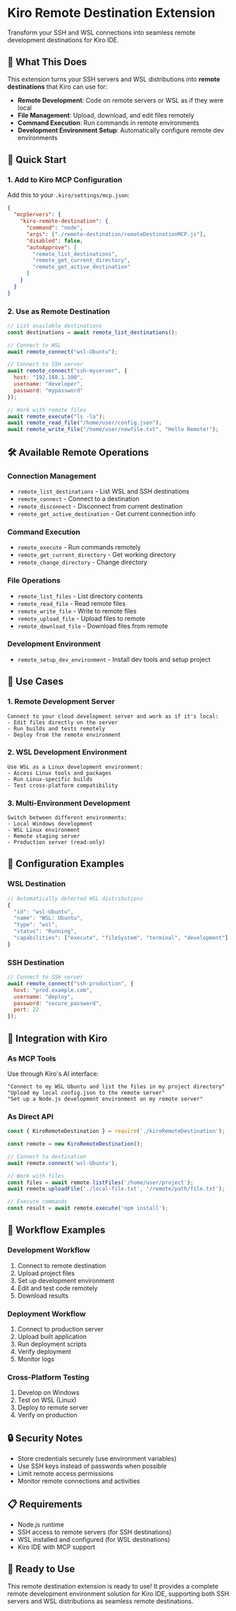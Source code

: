 # Kiro Remote Destination Extension

Transform your SSH and WSL connections into seamless remote development destinations for Kiro IDE.

## 🎯 **What This Does**

This extension turns your SSH servers and WSL distributions into **remote destinations** that Kiro can use for:

- **Remote Development**: Code on remote servers or WSL as if they were local
- **File Management**: Upload, download, and edit files remotely
- **Command Execution**: Run commands in remote environments
- **Development Environment Setup**: Automatically configure remote dev environments

## 🚀 **Quick Start**

### 1. **Add to Kiro MCP Configuration**

Add this to your `.kiro/settings/mcp.json`:

```json
{
  "mcpServers": {
    "kiro-remote-destination": {
      "command": "node",
      "args": ["./remote-destination/remoteDestinationMCP.js"],
      "disabled": false,
      "autoApprove": [
        "remote_list_destinations",
        "remote_get_current_directory",
        "remote_get_active_destination"
      ]
    }
  }
}
```

### 2. **Use as Remote Destination**

```javascript
// List available destinations
const destinations = await remote_list_destinations();

// Connect to WSL
await remote_connect("wsl-Ubuntu");

// Connect to SSH server
await remote_connect("ssh-myserver", {
  host: "192.168.1.100",
  username: "developer",
  password: "mypassword"
});

// Work with remote files
await remote_execute("ls -la");
await remote_read_file("/home/user/config.json");
await remote_write_file("/home/user/newfile.txt", "Hello Remote!");
```

## 🛠 **Available Remote Operations**

### **Connection Management**
- `remote_list_destinations` - List WSL and SSH destinations
- `remote_connect` - Connect to a destination
- `remote_disconnect` - Disconnect from current destination
- `remote_get_active_destination` - Get current connection info

### **Command Execution**
- `remote_execute` - Run commands remotely
- `remote_get_current_directory` - Get working directory
- `remote_change_directory` - Change directory

### **File Operations**
- `remote_list_files` - List directory contents
- `remote_read_file` - Read remote files
- `remote_write_file` - Write to remote files
- `remote_upload_file` - Upload files to remote
- `remote_download_file` - Download files from remote

### **Development Environment**
- `remote_setup_dev_environment` - Install dev tools and setup project

## 🎯 **Use Cases**

### **1. Remote Development Server**
```
Connect to your cloud development server and work as if it's local:
- Edit files directly on the server
- Run builds and tests remotely
- Deploy from the remote environment
```

### **2. WSL Development Environment**
```
Use WSL as a Linux development environment:
- Access Linux tools and packages
- Run Linux-specific builds
- Test cross-platform compatibility
```

### **3. Multi-Environment Development**
```
Switch between different environments:
- Local Windows development
- WSL Linux environment
- Remote staging server
- Production server (read-only)
```

## 🔧 **Configuration Examples**

### **WSL Destination**
```javascript
// Automatically detected WSL distributions
{
  "id": "wsl-Ubuntu",
  "name": "WSL: Ubuntu",
  "type": "wsl",
  "status": "Running",
  "capabilities": ["execute", "fileSystem", "terminal", "development"]
}
```

### **SSH Destination**
```javascript
// Connect to SSH server
await remote_connect("ssh-production", {
  host: "prod.example.com",
  username: "deploy",
  password: "secure_password",
  port: 22
});
```

## 🚀 **Integration with Kiro**

### **As MCP Tools**
Use through Kiro's AI interface:
```
"Connect to my WSL Ubuntu and list the files in my project directory"
"Upload my local config.json to the remote server"
"Set up a Node.js development environment on my remote server"
```

### **As Direct API**
```javascript
const { KiroRemoteDestination } = require('./kiroRemoteDestination');

const remote = new KiroRemoteDestination();

// Connect to destination
await remote.connect('wsl-Ubuntu');

// Work with files
const files = await remote.listFiles('/home/user/project');
await remote.uploadFile('./local-file.txt', '/remote/path/file.txt');

// Execute commands
const result = await remote.execute('npm install');
```

## 🎯 **Workflow Examples**

### **Development Workflow**
1. Connect to remote destination
2. Upload project files
3. Set up development environment
4. Edit and test code remotely
5. Download results

### **Deployment Workflow**
1. Connect to production server
2. Upload built application
3. Run deployment scripts
4. Verify deployment
5. Monitor logs

### **Cross-Platform Testing**
1. Develop on Windows
2. Test on WSL (Linux)
3. Deploy to remote server
4. Verify on production

## 🔒 **Security Notes**

- Store credentials securely (use environment variables)
- Use SSH keys instead of passwords when possible
- Limit remote access permissions
- Monitor remote connections and activities

## 📋 **Requirements**

- Node.js runtime
- SSH access to remote servers (for SSH destinations)
- WSL installed and configured (for WSL destinations)
- Kiro IDE with MCP support

## 🎉 **Ready to Use**

This remote destination extension is ready to use! It provides a complete remote development environment solution for Kiro IDE, supporting both SSH servers and WSL distributions as seamless remote destinations.